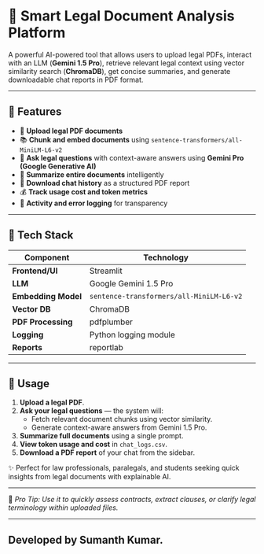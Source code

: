 # 📄 Smart Legal Document Analysis Platform

A powerful AI-powered tool that allows users to upload legal PDFs, interact with an LLM (**Gemini 1.5 Pro**), retrieve relevant legal context using vector similarity search (**ChromaDB**), get concise summaries, and generate downloadable chat reports in PDF format.

---

## 🚀 Features

- 📁 **Upload legal PDF documents**  
- 📚 **Chunk and embed documents** using `sentence-transformers/all-MiniLM-L6-v2`  
- 🧠 **Ask legal questions** with context-aware answers using **Gemini Pro (Google Generative AI)**  
- 📝 **Summarize entire documents** intelligently  
- 🧾 **Download chat history** as a structured PDF report  
- 💰 **Track usage cost and token metrics**  
- 📜 **Activity and error logging** for transparency  

---

## 🧰 Tech Stack

| Component         | Technology                                     |
|------------------|-------------------------------------------------|
| **Frontend/UI**   | Streamlit                                       |
| **LLM**           | Google Gemini 1.5 Pro |
| **Embedding Model** | `sentence-transformers/all-MiniLM-L6-v2`        |
| **Vector DB**     | ChromaDB                                        |
| **PDF Processing**| pdfplumber                                      |
| **Logging**       | Python logging module                           |
| **Reports**       | reportlab                                       |

---

## 💬 Usage

1. **Upload a legal PDF**.
2. **Ask your legal questions** — the system will:
   - Fetch relevant document chunks using vector similarity.
   - Generate context-aware answers from Gemini 1.5 Pro.
3. **Summarize full documents** using a single prompt.
4. **View token usage and cost** in `chat_logs.csv`.
5. **Download a PDF report** of your chat from the sidebar.

 ✨ Perfect for law professionals, paralegals, and students seeking quick insights from legal documents with explainable AI.

---


📌 _Pro Tip: Use it to quickly assess contracts, extract clauses, or clarify legal terminology within uploaded files._

---

## Developed by **Sumanth Kumar**.
